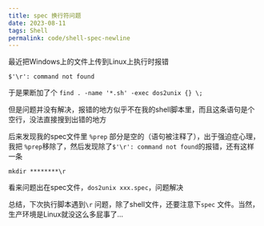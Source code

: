 ```yaml
---
title: spec 换行符问题
date: 2023-08-11
tags: Shell
permalink: code/shell-spec-newline
---
```


最近把Windows上的文件上传到Linux上执行时报错

`$'\r': command not found`

于是果断加了个 `find . -name '*.sh' -exec dos2unix {} \;`

但是问题并没有解决，报错的地方似乎不在我的shell脚本里，而且这条语句是个空行，没法直接搜到出错的地方

后来发现我的spec文件里 `%prep` 部分是空的（语句被注释了），出于强迫症心理，我把 `%prep`移除了，然后发现除了`$'\r': command not found`的报错，还有这样一条

`mkdir ********\r`

看来问题出在spec文件，`dos2unix xxx.spec`，问题解决

总结，下次执行脚本遇到`\r` 问题，除了shell文件，还要注意下`spec` 文件。当然，生产环境是Linux就没这么多屁事了...
